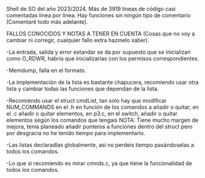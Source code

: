 Shell de SO del año 2023/2024.
Más de 3919 lineas de código casi comentadas linea por linea.
Hay funciones sin ningún tipo de comentario (Comentaré todo más adelante).

FALLOS CONOCIDOS Y NOTAS A TENER EN CUENTA (Cosas que no voy a cambiar ni corregir, cualquier fallo extra hazmelo saber).

-La entrada, salida y error estandar se da por supuesto que se inicializan como O_RDWR, habría que inicializarlas con los permisos correspondientes.

-Memdump, falla en el formato.

-La implementación de la lista es bastante chapucera, recomiendo usar otra lista y cambiar todas las funciones que dependan de la lista.

-Recomiendo usar el struct cmdList, tan solo hay que modificar NUM_COMMANDS en el .h en función de los comandos a añadir o quitar, en el .c añadir o quitar elementos, en p3.c, en el switch, añadir o quitar elementos según los comandos que tengais
NOTA: Tiene mucho margen de mejora, tenía planeado añadir punteros a funciones dentro del struct pero por desgracia no he tenido tiempo para implementarlo.

-Las listas declaradlas globalmente, así no perdeis tiempo pasándoselas a todos los comandos.

-Lo que si recomiendo es mirar cmnds.c, ya que tiene la funcionalidad de todos los comandos.
